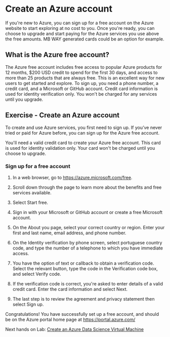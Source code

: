 
# Create an Azure account

If you're new to Azure, you can sign up for a free account on the Azure website to start exploring at no cost to you. Once you're ready, you can choose to upgrade and start paying for the Azure services you use above the free amounts. MB WAY generated cards could be an option for example.

## What is the Azure free account?

The Azure free account includes free access to popular Azure products for 12 months, $200 USD credit to spend for the first 30 days, and access to more than 25 products that are always free. This is an excellent way for new users to get started and explore. To sign up, you need a phone number, a credit card, and a Microsoft or GitHub account. Credit card information is used for identity verification only. You won't be charged for any services until you upgrade.

## Exercise - Create an Azure account

To create and use Azure services, you first need to sign up. If you’ve never tried or paid for Azure before, you can sign up for the Azure free account.

You'll need a valid credit card to create your Azure free account. This card is used for identity validation only. Your card won't be charged until you choose to upgrade.


### Sign up for a free account

1. In a web browser, go to https://azure.microsoft.com/free.

2. Scroll down through the page to learn more about the benefits and free services available.

3. Select Start free.

4. Sign in with your Microsoft or GitHub account or create a free Microsoft account.

5. On the About you page, select your correct country or region. Enter your first and last name, email address, and phone number. 

6. On the Identity verification by phone screen, select portuguese country code, and type the number of a telephone to which you have immediate access.

7. You have the option of text or callback to obtain a verification code. Select the relevant button, type the code in the Verification code box, and select Verify code.

8. If the verification code is correct, you're asked to enter details of a valid credit card. Enter the card information and select Next.

9. The last step is to review the agreement and privacy statement then select Sign up.

Congratulations! You have successfully set up a free account, and should be on the Azure portal home page at https://portal.azure.com/


Next hands on Lab:
[Create an Azure Data Science Virtual Machine](https://github.com/joaosalvadoMicrosoft/Tutorial_Create_DSVM/blob/master/2.%20Create%20an%20Azure%20DSVM%20Virtual%20Machine/README.md)
